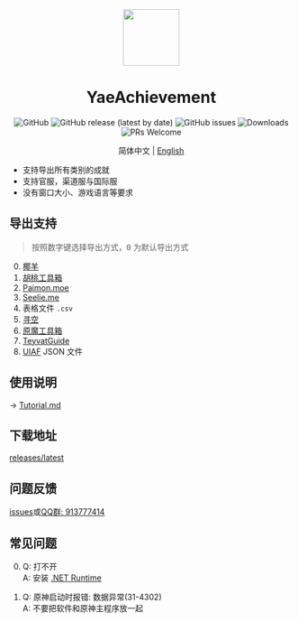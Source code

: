 ﻿<div align="center"><img width="100" src="https://github.com/HolographicHat/YaeAchievement/blob/master/icon.ico">

# YaeAchievement

![GitHub](https://img.shields.io/badge/License-GPL--3.0-brightgreen?style=flat-square) ![GitHub release (latest by date)](https://img.shields.io/github/v/release/HolographicHat/YaeAchievement?color=brightgreen&label=Release&style=flat-square) ![GitHub issues](https://img.shields.io/github/issues/HolographicHat/YaeAchievement?label=Issues&style=flat-square) ![Downloads](https://img.shields.io/github/downloads/HolographicHat/YaeAchievement/total?color=brightgreen&label=Downloads&style=flat-square) ![PRs Welcome](https://img.shields.io/badge/PRs-welcome-brightgreen.svg?style=flat-square)

简体中文 | [English](README_EN.md)
</div>

- 支持导出所有类别的成就
- 支持官服，渠道服与国际服
- 没有窗口大小、游戏语言等要求

## 导出支持

> 按照数字键选择导出方式，<kbd>0</kbd> 为默认导出方式

0. [椰羊](https://cocogoat.work/achievement)
1. [胡桃工具箱](https://github.com/DGP-Studio/Snap.HuTao)
2. [Paimon.moe](https://paimon.moe/achievement/)
3. [Seelie.me](https://seelie.me/achievements)
4. 表格文件 `.csv`
5. [寻空](https://github.com/xunkong/xunkong)
6. [原魔工具箱](https://apps.apple.com/app/id1663989619)
7. [TeyvatGuide](https://github.com/BTMuli/TeyvatGuide)
8. [UIAF](https://uigf.org/standards/UIAF.html) JSON 文件

## 使用说明
→ [Tutorial.md](Tutorial.md)

## 下载地址
[releases/latest](https://github.com/HolographicHat/YaeAchievement/releases/latest)

## 问题反馈
[issues](https://github.com/HolographicHat/YaeAchievement/issues)或[QQ群: 913777414](https://qm.qq.com/cgi-bin/qm/qr?k=9UGz-chQVTjZa4b82RA_A41vIcBVNpms&jump_from=webapi)

## 常见问题
0. Q: 打不开   
   A: 安装 [.NET Runtime](https://dotnet.microsoft.com/en-us/download/dotnet/thank-you/runtime-7.0.3-windows-x64-installer)

1. Q: 原神启动时报错: 数据异常(31-4302)   
   A: 不要把软件和原神主程序放一起   
